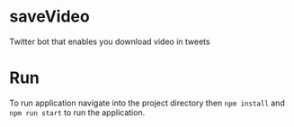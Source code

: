 # saveVideo
Twitter bot that enables you download video in tweets

# Run
To run application navigate into the project directory then `npm install` and `npm run start`  to run the application. 
